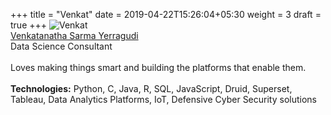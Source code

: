 +++
title = "Venkat"
date = 2019-04-22T15:26:04+05:30
weight = 3
draft = true
+++
![Venkat](venkat.png.png)
<br/>
[Venkatanatha Sarma Yerragudi](https://www.linkedin.com/in/vsyerragudi/)
<br/>
Data Science Consultant
<br/><br/>
Loves making things smart and building the platforms that enable them.
<br/><br/>
**Technologies:** Python, C, Java, R, SQL, JavaScript, Druid, Superset, Tableau, Data Analytics Platforms, IoT, Defensive Cyber Security solutions 